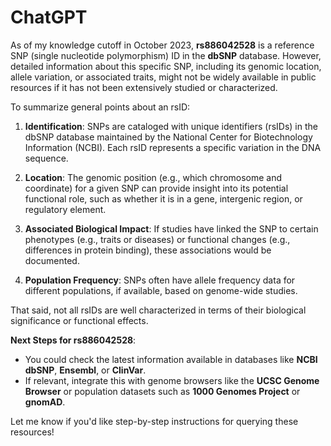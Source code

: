 # ChatGPT

As of my knowledge cutoff in October 2023, **rs886042528** is a reference SNP (single nucleotide polymorphism) ID in the **dbSNP** database. However, detailed information about this specific SNP, including its genomic location, allele variation, or associated traits, might not be widely available in public resources if it has not been extensively studied or characterized.

To summarize general points about an rsID:

1. **Identification**: SNPs are cataloged with unique identifiers (rsIDs) in the dbSNP database maintained by the National Center for Biotechnology Information (NCBI). Each rsID represents a specific variation in the DNA sequence.

2. **Location**: The genomic position (e.g., which chromosome and coordinate) for a given SNP can provide insight into its potential functional role, such as whether it is in a gene, intergenic region, or regulatory element.

3. **Associated Biological Impact**: If studies have linked the SNP to certain phenotypes (e.g., traits or diseases) or functional changes (e.g., differences in protein binding), these associations would be documented.

4. **Population Frequency**: SNPs often have allele frequency data for different populations, if available, based on genome-wide studies.

That said, not all rsIDs are well characterized in terms of their biological significance or functional effects.

**Next Steps for rs886042528**:
- You could check the latest information available in databases like **NCBI dbSNP**, **Ensembl**, or **ClinVar**.
- If relevant, integrate this with genome browsers like the **UCSC Genome Browser** or population datasets such as **1000 Genomes Project** or **gnomAD**.

Let me know if you'd like step-by-step instructions for querying these resources!